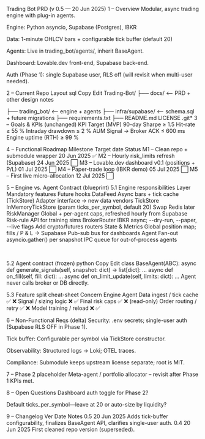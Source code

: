 Trading Bot PRD (v 0.5 — 20 Jun 2025)
1 – Overview
Modular, async trading engine with plug-in agents.

Engine: Python asyncio, Supabase (Postgres), IBKR

Data: 1-minute OHLCV bars + configurable tick buffer (default 20)

Agents: Live in trading_bot/agents/, inherit BaseAgent.



Dashboard: Lovable.dev front-end, Supabase back-end.

Auth (Phase 1): single Supabase user, RLS off (will revisit when multi-user needed).

2 – Current Repo Layout
sql
Copy
Edit
Trading-Bot/
├── docs/                 <-- PRD + other design notes

├── trading_bot/          <-- engine + agents
├── infra/supabase/       <-- schema.sql + future migrations
├── requirements.txt
├── README.md   LICENSE   .git*
3 – Goals & KPIs (unchanged)
KPI	Target (MVP)
90-day Sharpe	≥ 1.5
Hit-rate	≥ 55 %
Intraday drawdown	≤ 2 % AUM
Signal → Broker ACK	≤ 600 ms
Engine uptime (RTH)	≥ 99 %

4 – Functional Roadmap
Milestone	Target date	Status
M1 – Clean repo + submodule wrapper	20 Jun 2025	✅
M2 – Hourly risk_limits refresh (Supabase)	24 Jun 2025	⬜
M3 – Lovable.dev dashboard v0.1 (positions + P/L)	01 Jul 2025	⬜
M4 – Paper-trade loop (IBKR demo)	05 Jul 2025	⬜
M5 – First live micro-allocation	12 Jul 2025	⬜

5 – Engine vs. Agent Contract (blueprint)
5.1 Engine responsibilities
Layer	Mandatory features	Future hooks
DataFeed	Async bars + tick cache (TickStore)	Adapter interface → new data vendors
TickStore	InMemoryTickStore (param ticks_per_symbol, default 20)	Swap Redis later
RiskManager	Global + per-agent caps, refreshed hourly from Supabase	Risk-rule API for training sims
BrokerRouter	IBKR async; --dry-run, --paper, --live flags	Add crypto/futures routers
State & Metrics	Global position map; fills / P & L → Supabase	Pub-sub bus for dashboards
Agent Fan-out	asyncio.gather() per snapshot	IPC queue for out-of-process agents

 

5.2 Agent contract (frozen)
python
Copy
Edit
class BaseAgent(ABC):
    async def generate_signals(self, snapshot: dict) -> list[dict]: ...
    async def on_fill(self, fill: dict): ...
    async def on_limit_update(self, limits: dict): ...
Agent never calls broker or DB directly.

5.3 Feature split cheat-sheet
Concern	Engine	Agent
Data ingest / tick cache	✅	❌
Signal / sizing logic	❌	✅
Final risk caps	✅	❌ (read-only)
Order routing / retry	✅	❌
Model training / reload	❌	✅

6 – Non-Functional Reqs (delta)
Security: .env secrets; single-user auth (Supabase RLS OFF in Phase 1).

Tick buffer: Configurable per symbol via TickStore constructor.

Observability: Structured logs → Loki; OTEL traces.

Compliance: Submodule keeps upstream license separate; root is MIT.

7 – Phase 2 placeholder
Meta-agent / portfolio allocator – revisit after Phase 1 KPIs met.

8 – Open Questions
Dashboard auth toggle for Phase 2?

Default ticks_per_symbol—leave at 20 or auto-size by liquidity?

9 – Changelog
Ver	Date	Notes
0.5	20 Jun 2025	Adds tick-buffer configurability, finalizes BaseAgent API, clarifies single-user auth.
0.4	20 Jun 2025	First cleaned repo version (superseded).

